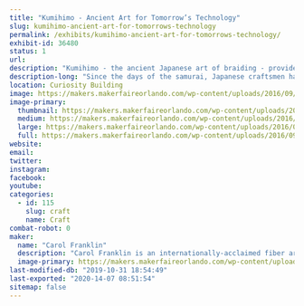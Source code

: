 ```yaml
---
title: "Kumihimo - Ancient Art for Tomorrow’s Technology"
slug: kumihimo-ancient-art-for-tomorrows-technology
permalink: /exhibits/kumihimo-ancient-art-for-tomorrows-technology/
exhibit-id: 36480
status: 1
url: 
description: "Kumihimo - the ancient Japanese art of braiding - provides products for many modern applications. Try your hand at creating a braid using traditional equipment."
description-long: "Since the days of the samurai, Japanese craftsmen have used five types of custom stands to create a variety of braided cords that serve many different purposes. Learn more about both modern and ancient applications and try your hand at using the most basic of the five stands: the maru dai."
location: Curiosity Building
image: https://makers.makerfaireorlando.com/wp-content/uploads/2016/09/maru-dai.png
image-primary:
  thumbnail: https://makers.makerfaireorlando.com/wp-content/uploads/2016/09/maru-dai-150x150.png
  medium: https://makers.makerfaireorlando.com/wp-content/uploads/2016/09/maru-dai-300x201.png
  large: https://makers.makerfaireorlando.com/wp-content/uploads/2016/09/maru-dai.png
  full: https://makers.makerfaireorlando.com/wp-content/uploads/2016/09/maru-dai.png
website: 
email: 
twitter: 
instagram: 
facebook: 
youtube: 
categories:
  - id: 115
    slug: craft
    name: Craft
combat-robot: 0
maker:
  name: "Carol Franklin"
  description: "Carol Franklin is an internationally-acclaimed fiber artist and teacher living in Orlando, Florida. Practicing the ancient Japanese fiber craft of kumihimo (literally \"coming together of threads\") for nearly two decades, she has lectured, taught and exhibited work in Japan and throughout North America. Carol's work ranges from creating vivid images through joined braids to making rich jewelry combining silk, precious metals, glasswork and gems. Her teaching focuses on making this deeply Japanese form accessible to North American students. She is a Founding Member of the American Kumihimo Society and serves on its Advisory Council."
  image-primary: https://makers.makerfaireorlando.com/wp-content/uploads/2016/10/headshot.jpg
last-modified-db: "2019-10-31 18:54:49"
last-exported: "2020-14-07 08:51:54"
sitemap: false
---
```

